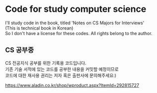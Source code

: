 # Code for study computer science 

 I'll study code in the book, titled 'Notes on CS Majors for Interviews' <br>
 (This is technical book in Korean) <br>
 So I don't have a license for these codes. All rights belong to the author.
 
 
 ## CS 공부중
 
CS 전공지식 공부를 위한 기록용 코드입니다.<br>
기존 기술 서적에 있는 코드를 공부한 내용을 커밋할 예정이므로<br>
코드에 대한 재사용 권리는 저자 혹은 출판사에 문의해주세요:)<br>

https://www.aladin.co.kr/shop/wproduct.aspx?ItemId=292815727
